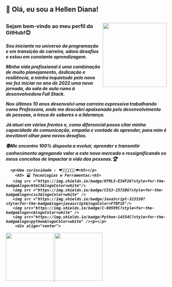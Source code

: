  <h2> 👋 Olá, eu sou a Hellen Diana!<h2><img align="right" src ="https://user-images.githubusercontent.com/101917461/203481592-ca552a51-f136-4ee3-aa67-47e6df82c615.jpeg" width="200" height="200"/>

  <h3>Sejam bem-vindo ao meu perfil do GitHub!😊<h3> 
    <h5><p>Sou iniciante no universo da programação e em transição de carreira, adoro desafios e estou em constante aprendizagem.</p>
     <p>Minha vida profissional é uma combinação de muito planejamento,  dedicação e resiliência, a minha inquietude pelo novo me fez iniciar no ano de 2022 uma nova jornada, da sala de aula rumo à desenvolvedora Full Stack. </p>
           <p>Nos últimos 10 anos desenvolvi uma carreira expressiva trabalhando como Professora, onde me descobri apaixonada pelo desenvolvimento de pessoas, a troca de saberes e a liderança.</p>
          <p>Já atuei em várias frentes e, como diferencial posso citar minha capacidade de comunicação, empatia e vontade de aprender, para mim é inevitável olhar para novos desafios. </p>
          <p> 📚Me encontro 100% disposta a evoluir, aprender e transmitir conhecimento agregando valor a este novo mercado e ressignificando os meus conceitos de impactar a vida das pessoas.🏆
      
         
      <p>Uma curiosidade : ❤👨‍👩‍👧‍👧🐶🦜❤<h5></p>
        <h5> 💻 Tecnologias e Ferramentas:<h5>   
       <img src ="https://img.shields.io/badge/HTML5-E34F26?style=for-the-badge&logo=html5&logoColor=white"/>
       <img src ="https://img.shields.io/badge/CSS3-1572B6?style=for-the-badge&logo=css3&logoColor=white" />
       <img src ="https://img.shields.io/badge/JavaScript-323330?style=for-the-badge&logo=javascript&logoColor=F7DF1E"/>
       <img src="https://img.shields.io/badge/C-00599C?style=for-the-badge&logo=c&logoColor=white" />
       <img src="https://img.shields.io/badge/Python-14354C?style=for-the-badge&logo=python&logoColor=white" /><p></p>
        <div align="center">          
                 
            
  <a href="https://github.com/HellenDiana">
  <img height="150em" src="https://github-readme-stats.vercel.app/api?username=HellenDiana&show_icons=true&theme=dracula&include_all_commits=true&count_private=true"/>
  <img height="150em" src="https://github-readme-stats.vercel.app/api/top-langs/?username=HellenDiana&layout=compact&langs_count=7&theme=dracula"/>
    </div><p></p>
       
